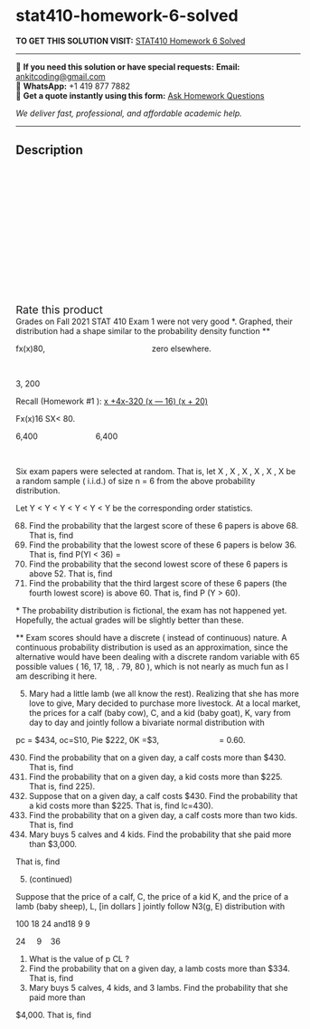 # stat410-homework-6-solved
**TO GET THIS SOLUTION VISIT:** [STAT410 Homework 6 Solved](https://www.ankitcodinghub.com/product/stat410-homework-6-solved/)


---

📩 **If you need this solution or have special requests:** **Email:** ankitcoding@gmail.com  
📱 **WhatsApp:** +1 419 877 7882  
📄 **Get a quote instantly using this form:** [Ask Homework Questions](https://www.ankitcodinghub.com/services/ask-homework-questions/)

*We deliver fast, professional, and affordable academic help.*

---

<h2>Description</h2>



<div class="kk-star-ratings kksr-auto kksr-align-center kksr-valign-top" data-payload="{&quot;align&quot;:&quot;center&quot;,&quot;id&quot;:&quot;93720&quot;,&quot;slug&quot;:&quot;default&quot;,&quot;valign&quot;:&quot;top&quot;,&quot;ignore&quot;:&quot;&quot;,&quot;reference&quot;:&quot;auto&quot;,&quot;class&quot;:&quot;&quot;,&quot;count&quot;:&quot;0&quot;,&quot;legendonly&quot;:&quot;&quot;,&quot;readonly&quot;:&quot;&quot;,&quot;score&quot;:&quot;0&quot;,&quot;starsonly&quot;:&quot;&quot;,&quot;best&quot;:&quot;5&quot;,&quot;gap&quot;:&quot;4&quot;,&quot;greet&quot;:&quot;Rate this product&quot;,&quot;legend&quot;:&quot;0\/5 - (0 votes)&quot;,&quot;size&quot;:&quot;24&quot;,&quot;title&quot;:&quot;STAT410 Homework 6 Solved&quot;,&quot;width&quot;:&quot;0&quot;,&quot;_legend&quot;:&quot;{score}\/{best} - ({count} {votes})&quot;,&quot;font_factor&quot;:&quot;1.25&quot;}">

<div class="kksr-stars">

<div class="kksr-stars-inactive">
            <div class="kksr-star" data-star="1" style="padding-right: 4px">


<div class="kksr-icon" style="width: 24px; height: 24px;"></div>
        </div>
            <div class="kksr-star" data-star="2" style="padding-right: 4px">


<div class="kksr-icon" style="width: 24px; height: 24px;"></div>
        </div>
            <div class="kksr-star" data-star="3" style="padding-right: 4px">


<div class="kksr-icon" style="width: 24px; height: 24px;"></div>
        </div>
            <div class="kksr-star" data-star="4" style="padding-right: 4px">


<div class="kksr-icon" style="width: 24px; height: 24px;"></div>
        </div>
            <div class="kksr-star" data-star="5" style="padding-right: 4px">


<div class="kksr-icon" style="width: 24px; height: 24px;"></div>
        </div>
    </div>

<div class="kksr-stars-active" style="width: 0px;">
            <div class="kksr-star" style="padding-right: 4px">


<div class="kksr-icon" style="width: 24px; height: 24px;"></div>
        </div>
            <div class="kksr-star" style="padding-right: 4px">


<div class="kksr-icon" style="width: 24px; height: 24px;"></div>
        </div>
            <div class="kksr-star" style="padding-right: 4px">


<div class="kksr-icon" style="width: 24px; height: 24px;"></div>
        </div>
            <div class="kksr-star" style="padding-right: 4px">


<div class="kksr-icon" style="width: 24px; height: 24px;"></div>
        </div>
            <div class="kksr-star" style="padding-right: 4px">


<div class="kksr-icon" style="width: 24px; height: 24px;"></div>
        </div>
    </div>
</div>


<div class="kksr-legend" style="font-size: 19.2px;">
            <span class="kksr-muted">Rate this product</span>
    </div>
    </div>
Grades on Fall 2021 STAT 410 Exam 1 were not very good *. Graphed, their distribution had a shape similar to the probability density function **

fx(x)80,&nbsp;&nbsp;&nbsp;&nbsp;&nbsp;&nbsp;&nbsp;&nbsp;&nbsp;&nbsp;&nbsp;&nbsp;&nbsp;&nbsp;&nbsp;&nbsp;&nbsp;&nbsp;&nbsp;&nbsp;&nbsp;&nbsp;&nbsp;&nbsp;&nbsp;&nbsp;&nbsp;&nbsp;&nbsp;&nbsp;&nbsp;&nbsp;&nbsp;&nbsp;&nbsp;&nbsp;&nbsp;&nbsp;&nbsp;&nbsp;&nbsp;&nbsp;&nbsp;&nbsp;&nbsp;&nbsp;&nbsp; zero elsewhere.

&nbsp;

3, 200

Recall (Homework #1 ): <u>x +4x-320 (x — 16) (x + 20)</u>

Fx(x)16 SX&lt; 80.

6,400&nbsp;&nbsp;&nbsp;&nbsp;&nbsp;&nbsp;&nbsp;&nbsp;&nbsp;&nbsp;&nbsp;&nbsp;&nbsp;&nbsp;&nbsp;&nbsp;&nbsp;&nbsp;&nbsp;&nbsp;&nbsp;&nbsp;&nbsp;&nbsp;&nbsp; 6,400

&nbsp;

Six exam papers were selected at random. That is, let X , X , X , X , X , X be a random sample ( i.i.d.) of size n = 6 from the above probability distribution.

Let Y &lt; Y &lt; Y &lt; Y &lt; Y &lt; Y be the corresponding order statistics.

<ol start="68">
<li>Find the probability that the largest score of these 6 papers is above 68. That is, find</li>
<li>Find the probability that the lowest score of these 6 papers is below 36. That is, find P(YI &lt; 36) =</li>
<li>Find the probability that the second lowest score of these 6 papers is above 52. That is, find</li>
<li>Find the probability that the third largest score of these 6 papers (the fourth lowest score) is above 60. That is, find P (Y &gt; 60).</li>
</ol>
* The probability distribution is fictional, the exam has not happened yet. Hopefully, the actual grades will be slightly better than these.

** Exam scores should have a discrete ( instead of continuous) nature. A continuous probability distribution is used as an approximation, since the alternative would have been dealing with a discrete random variable with 65 possible values ( 16, 17, 18, . 79, 80 ), which is not nearly as much fun as I am describing it here.

<ol start="5">
<li>Mary had a little lamb (we all know the rest). Realizing that she has more love to give, Mary decided to purchase more livestock. At a local market, the prices for a calf (baby cow), C, and a kid (baby goat), K, vary from day to day and jointly follow a bivariate normal distribution with</li>
</ol>
pc = $434, oc=S10, Pie $222, 0K =$3,&nbsp;&nbsp;&nbsp;&nbsp;&nbsp;&nbsp;&nbsp;&nbsp;&nbsp;&nbsp;&nbsp;&nbsp;&nbsp;&nbsp;&nbsp;&nbsp;&nbsp;&nbsp;&nbsp;&nbsp;&nbsp;&nbsp;&nbsp;&nbsp;&nbsp;&nbsp; = 0.60.

<ol start="430">
<li>Find the probability that on a given day, a calf costs more than $430. That is, find</li>
<li>Find the probability that on a given day, a kid costs more than $225. That is, find 225).</li>
<li>Suppose that on a given day, a calf costs $430. Find the probability that a kid costs more than $225. That is, find lc=430).</li>
<li>Find the probability that on a given day, a calf costs more than two kids. That is, find</li>
<li>Mary buys 5 calves and 4 kids. Find the probability that she paid more than $3,000.</li>
</ol>
That is, find

<ol start="5">
<li>(continued)</li>
</ol>
Suppose that the price of a calf, C, the price of a kid K, and the price of a lamb (baby sheep), L, [in dollars ] jointly follow N3(g, E) distribution with

100 18 24 and18 9 9

24&nbsp;&nbsp;&nbsp;&nbsp; 9&nbsp;&nbsp;&nbsp; 36

<ol>
<li>What is the value of p CL ?</li>
<li>Find the probability that on a given day, a lamb costs more than $334. That is, find</li>
<li>Mary buys 5 calves, 4 kids, and 3 lambs. Find the probability that she paid more than</li>
</ol>
$4,000. That is, find

